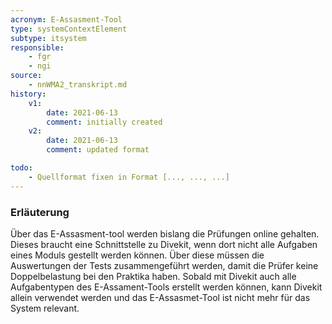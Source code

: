 ```yaml
---
acronym: E-Assasment-Tool     
type: systemContextElement
subtype: itsystem
responsible:
    - fgr
    - ngi
source:
    - nnWMA2_transkript.md
history:
    v1:
        date: 2021-06-13
        comment: initially created
    v2:
        date: 2021-06-13
        comment: updated format

todo:
    - Quellformat fixen in Format [..., ..., ...]
---
```

### Erläuterung
Über das E-Assasment-tool werden bislang die Prüfungen online gehalten. 
Dieses braucht eine Schnittstelle zu Divekit, wenn dort nicht alle Aufgaben eines Moduls gestellt werden können. 
Über diese müssen die Auswertungen der Tests zusammengeführt werden, damit die Prüfer keine Doppelbelastung bei den Praktika haben. 
Sobald mit Divekit auch alle Aufgabentypen des E-Assament-Tools erstellt werden können, kann Divekit allein verwendet werden und das E-Assasmet-Tool ist nicht mehr für das System relevant. 
